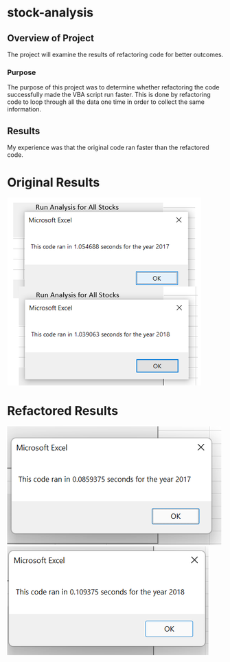 # stock-analysis
## Overview of Project
The project will examine the results of refactoring code for better outcomes. 

### Purpose
The purpose of this project was to determine whether refactoring the code successfully made the VBA script run faster. 
This is done by refactoring code to loop through all the data one time in order to collect the same information. 

## Results
My experience was that the original code ran faster than the refactored code. 
# Original Results
![Orignal Code](https://github.com/Williamj83/stock-analysis/blob/main/Resources/Orignal%20Code.png)
# Refactored Results
![VBA_Challenge_2017](https://github.com/Williamj83/stock-analysis/blob/main/Resources/VBA_Challenge_2017.png)
![VBA_Challenge_2018](https://github.com/Williamj83/stock-analysis/blob/main/Resources/VBA_Challenge_2018.png)

